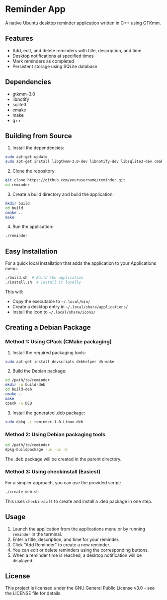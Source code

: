 # Reminder App

A native Ubuntu desktop reminder application written in C++ using GTKmm.

## Features

- Add, edit, and delete reminders with title, description, and time
- Desktop notifications at specified times
- Mark reminders as completed
- Persistent storage using SQLite database

## Dependencies

- gtkmm-3.0
- libnotify
- sqlite3
- cmake
- make
- g++

## Building from Source

1. Install the dependencies:

```bash
sudo apt-get update
sudo apt-get install libgtkmm-3.0-dev libnotify-dev libsqlite3-dev cmake build-essential
```

2. Clone the repository:

```bash
git clone https://github.com/yourusername/reminder.git
cd reminder
```

3. Create a build directory and build the application:

```bash
mkdir build
cd build
cmake ..
make
```

4. Run the application:

```bash
./reminder
```

## Easy Installation

For a quick local installation that adds the application to your Applications menu:

```bash
./build.sh  # Build the application
./install.sh  # Install it locally
```

This will:
- Copy the executable to `~/.local/bin/`
- Create a desktop entry in `~/.local/share/applications/`
- Install the icon to `~/.local/share/icons/`

## Creating a Debian Package

### Method 1: Using CPack (CMake packaging)

1. Install the required packaging tools:

```bash
sudo apt-get install devscripts debhelper dh-make
```

2. Build the Debian package:

```bash
cd /path/to/reminder
mkdir -p build-deb
cd build-deb
cmake ..
make
cpack -G DEB
```

3. Install the generated .deb package:

```bash
sudo dpkg -i reminder-1.0-Linux.deb
```

### Method 2: Using Debian packaging tools

```bash
cd /path/to/reminder
dpkg-buildpackage -us -uc -b
```

The .deb package will be created in the parent directory.

### Method 3: Using checkinstall (Easiest)

For a simpler approach, you can use the provided script:

```bash
./create-deb.sh
```

This uses `checkinstall` to create and install a .deb package in one step.

## Usage

1. Launch the application from the applications menu or by running `reminder` in the terminal.
2. Enter a title, description, and time for your reminder.
3. Click "Add Reminder" to create a new reminder.
4. You can edit or delete reminders using the corresponding buttons.
5. When a reminder time is reached, a desktop notification will be displayed.

## License

This project is licensed under the GNU General Public License v3.0 - see the LICENSE file for details.

